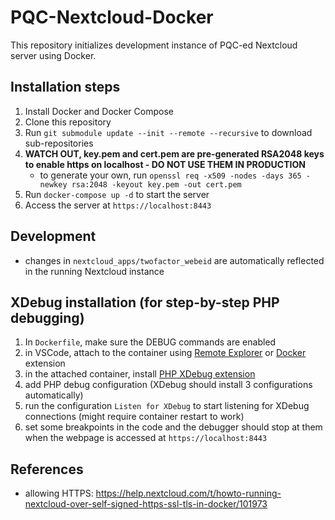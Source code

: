 # PQC-Nextcloud-Docker

This repository initializes development instance of PQC-ed Nextcloud server using Docker.

## Installation steps

1. Install Docker and Docker Compose
1. Clone this repository
1. Run `git submodule update --init --remote --recursive` to download sub-repositories
1. **WATCH OUT, key.pem and cert.pem are pre-generated RSA2048 keys to enable https on localhost - DO NOT USE THEM IN PRODUCTION**
   - to generate your own, run `openssl req -x509 -nodes -days 365 -newkey rsa:2048 -keyout key.pem -out cert.pem`
1. Run `docker-compose up -d` to start the server
1. Access the server at `https://localhost:8443`

## Development

- changes in `nextcloud_apps/twofactor_webeid` are automatically reflected in the running Nextcloud instance

## XDebug installation (for step-by-step PHP debugging)

1. In `Dockerfile`, make sure the DEBUG commands are enabled
1. in VSCode, attach to the container using [Remote Explorer](https://marketplace.visualstudio.com/items?itemName=xdebug.php-debug) or [Docker](https://marketplace.visualstudio.com/items?itemName=ms-azuretools.vscode-docker) extension
1. in the attached container, install [PHP XDebug extension](https://marketplace.visualstudio.com/items?itemName=xdebug.php-debug)
1. add PHP debug configuration (XDebug should install 3 configurations automatically)
1. run the configuration `Listen for XDebug` to start listening for XDebug connections (might require container restart to work)
1. set some breakpoints in the code and the debugger should stop at them when the webpage is accessed at `https://localhost:8443`

## References

- allowing HTTPS: <https://help.nextcloud.com/t/howto-running-nextcloud-over-self-signed-https-ssl-tls-in-docker/101973>
